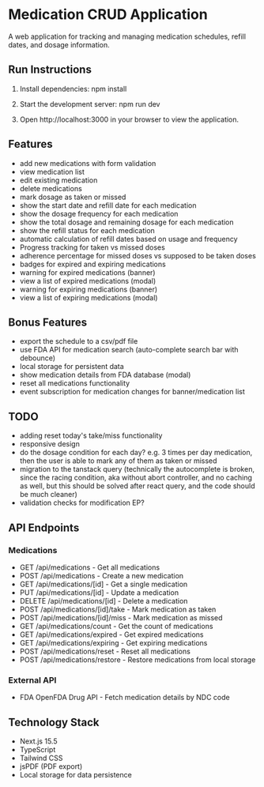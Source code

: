 # Medication CRUD Application

A web application for tracking and managing medication schedules, refill dates, and dosage information.

## Run Instructions

1. Install dependencies:
npm install

2. Start the development server:
npm run dev

3. Open http://localhost:3000 in your browser to view the application.


## Features

- add new medications with form validation
- view medication list
- edit existing medication
- delete medications
- mark dosage as taken or missed
- show the start date and refill date for each medication
- show the dosage frequency for each medication
- show the total dosage and remaining dosage for each medication
- show the refill status for each medication
- automatic calculation of refill dates based on usage and frequency
- Progress tracking for taken vs missed doses
- adherence percentage for missed doses vs supposed to be taken doses
- badges for expired and expiring medications
- warning for expired medications (banner)
- view a list of expired medications (modal)
- warning for expiring medications (banner)
- view a list of expiring medications (modal)

## Bonus Features

- export the schedule to a csv/pdf file
- use FDA API for medication search (auto-complete search bar with debounce)
- local storage for persistent data
- show medication details from FDA database (modal)
- reset all medications functionality
- event subscription for medication changes for banner/medication list

## TODO

- adding reset today's take/miss functionality
- responsive design
- do the dosage condition for each day? e.g. 3 times per day medication, then the user is able to mark any of them as taken or missed
- migration to the tanstack query (technically the autocomplete is broken, since the racing condition, aka without abort controller, and no caching as well, but this should be solved after react query, and the code should be much cleaner)
- validation checks for modification EP?

## API Endpoints

### Medications

- GET /api/medications - Get all medications
- POST /api/medications - Create a new medication
- GET /api/medications/[id] - Get a single medication
- PUT /api/medications/[id] - Update a medication
- DELETE /api/medications/[id] - Delete a medication
- POST /api/medications/[id]/take - Mark medication as taken
- POST /api/medications/[id]/miss - Mark medication as missed
- GET /api/medications/count - Get the count of medications
- GET /api/medications/expired - Get expired medications
- GET /api/medications/expiring - Get expiring medications
- POST /api/medications/reset - Reset all medications
- POST /api/medications/restore - Restore medications from local storage

### External API

- FDA OpenFDA Drug API - Fetch medication details by NDC code

## Technology Stack

- Next.js 15.5
- TypeScript
- Tailwind CSS
- jsPDF (PDF export)
- Local storage for data persistence
